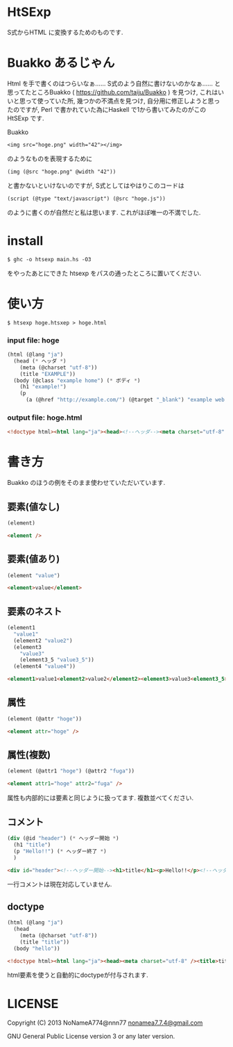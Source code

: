 # HtSExp

S式からHTML に変換するためのものです.

# Buakko あるじゃん

Html を手で書くのはつらいなぁ…… S式のよう自然に書けないのかなぁ…… と思ってたところBuakko ( https://github.com/taiju/Buakko ) を見つけ, これはいいと思って使っていた所, 幾つかの不満点を見つけ, 自分用に修正しようと思ったのですが, Perl で書かれていた為にHaskell で1から書いてみたのがこのHtSExp です.

Buakko 

    <img src="hoge.png" width="42"></img>

のようなものを表現するために

    (img (@src "hoge.png" @width "42"))

と書かないといけないのですが, S式としてはやはりこのコードは

    (script (@type "text/javascript") (@src "hoge.js"))

のように書くのが自然だと私は思います.
これがほぼ唯一の不満でした.

# install

    $ ghc -o htsexp main.hs -O3

をやったあとにできた htsexp をパスの通ったところに置いてください.


# 使い方

    $ htsexp hoge.htsxep > hoge.html

### input file: hoge
```scheme
(html (@lang "ja")
  (head (* ヘッダ *)
    (meta (@charset "utf-8"))
    (title "EXAMPLE"))
  (body (@class "example home") (* ボディ *)
    (h1 "example!")
    (p 
      (a (@href "http://example.com/") (@target "_blank") "example web site."))))
```

### output file: hoge.html
```html
<!doctype html><html lang="ja"><head><!--ヘッダ--><meta charset="utf-8" /><title>EXAMPLE</title></head><body class="example home"><!--ボディ--><h1>example!</h1><p><a href="http://example.com/" target="_blank">example web site.</a></p></body></html>
```

# 書き方
Buakko のほうの例をそのまま使わせていただいています.

## 要素(値なし)
```scheme
(element)
```

```html
<element />
```

## 要素(値あり)
```scheme
(element "value")
```

```html
<element>value</element>
```

## 要素のネスト
```scheme
(element1
  "value1"
  (element2 "value2")
  (element3
    "value3"
    (element3_5 "value3_5"))
  (element4 "value4"))
```

```html
<element1>value1<element2>value2</element2><element3>value3<element3_5>value3_5</element3_5></element3><element4>value4</element4></element1>
```

## 属性
```scheme
(element (@attr "hoge"))
```

```html
<element attr="hoge" />
```

## 属性(複数)
```scheme
(element (@attr1 "hoge") (@attr2 "fuga"))
```

```html
<element attr1="hoge" attr2="fuga" />
```

属性も内部的には要素と同じように扱ってます. 複数並べてください.

## コメント
```scheme
(div (@id "header") (* ヘッダー開始 *)
  (h1 "title")
  (p "Hello!!") (* ヘッダー終了 *)
  )
```

```html
<div id="header"><!--ヘッダー開始--><h1>title</h1><p>Hello!!</p><!--ヘッダー終了--></div>
```

一行コメントは現在対応していません.


## doctype
```scheme
(html (@lang "ja")
  (head
    (meta (@charset "utf-8"))
    (title "title"))
  (body "hello"))
```

```html
<!doctype html><html lang="ja"><head><meta charset="utf-8" /><title>title</title></head><body>hello</body></html>
```

html要素を使うと自動的にdoctypeが付与されます.

# LICENSE

Copyright (C) 2013  NoNameA774@nnn77 <nonamea7.7.4@gmail.com>

GNU General Public License version 3 or any later version.
